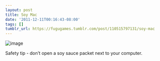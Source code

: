 ```yaml
---
layout: post
title: Soy Mac
date: '2011-12-11T00:16:43-08:00'
tags: []
tumblr_url: https://fugugames.tumblr.com/post/110515797131/soy-mac
---
```

 ![image](http://itshardtofondlepenguins.com/wp-content/uploads/2011/12/wpid-2011-11-22-20.48.44.jpg)

Safety tip - don’t open a soy sauce packet next to your computer.

